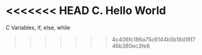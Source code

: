 <<<<<<< HEAD
C. Hello World
=======
C Variables, if, else, while
>>>>>>> 4c406fc186a75c6144b5b18d18f746b380ec3fe8

